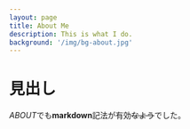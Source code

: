 ```yaml
---
layout: page
title: About Me
description: This is what I do.
background: '/img/bg-about.jpg'
---
```

# 見出し
*ABOUT*でも**markdown**記法が有効~~なよう~~でした。
